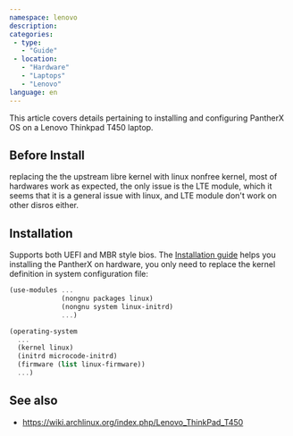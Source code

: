 ```yaml
---
namespace: lenovo
description:
categories:
 - type:
   - "Guide"
 - location:
   - "Hardware"
   - "Laptops"
   - "Lenovo"
language: en
---
```


This article covers details pertaining to installing and configuring PantherX OS
on a Lenovo Thinkpad T450 laptop.

## Before Install

replacing the the upstream libre kernel with linux nonfree kernel, most of hardwares
work as expected, the only issue is the LTE module, which it seems that it is a general
issue with linux, and LTE module don't work on other disros either.

## Installation

Supports both UEFI and MBR style bios. The [Installation guide](/Installation-guide/)
helps you installing the PantherX on hardware, you only need to replace the kernel
definition in system configuration file:

```scheme
(use-modules ...
             (nongnu packages linux)
             (nongnu system linux-initrd)
             ...)

(operating-system
  ...
  (kernel linux)
  (initrd microcode-initrd)
  (firmware (list linux-firmware))
  ...)
```

## See also

- https://wiki.archlinux.org/index.php/Lenovo_ThinkPad_T450
